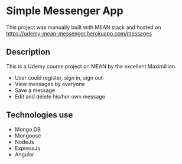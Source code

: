 # Simple Messenger App

This project was manually built with MEAN stack and hosted on https://udemy-mean-messenger.herokuapp.com/messages

## Description

This is a Udemy course project on MEAN by the excellent Maximillian.

- User could register, sign in, sign out
- View messages by everyone
- Save a message
- Edit and delete his/her own message

## Technologies use

* Mongo DB
* Mongoose
* NodeJs
* ExpressJs
* Angular
